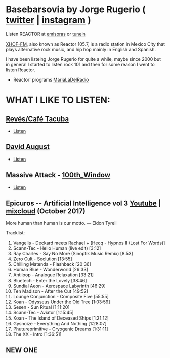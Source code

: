 # Basebarsovia by Jorge Rugerio ( [twitter](https://twitter.com/jrugerio) | [instagram](https://www.instagram.com/jrugeriomx/) )

Listen REACTOR at [emisoras](http://www.emisoras.com.mx/#reactor) or
[tunein](https://tunein.com/radio/Reactor-FM-1057-s24573/)

[XHOF-FM](https://en.wikipedia.org/wiki/XHOF-FM), also known as Reactor 105.7,
is a radio station in Mexico City that plays alternative rock music, and hip
hop mainly in English and Spanish.

I have been listeing Jorge Rugerio for quite a while, maybe since 2000 but
in general I started to listen rock 101 and then for some reason I went to
listen Reactor.

* Reactor' programs
  [MariaLaDelRadio](https://twitter.com/marialadelradio)

# WHAT I LIKE TO LISTEN:

## [Revés/Café Tacuba](https://en.wikipedia.org/wiki/Rev%C3%A9s/Yo_Soy)
* [Listen](https://www.youtube.com/watch?v=5B5XTc8LtIw)

## [David August](https://www.residentadvisor.net/dj/davidaugust)
* [Listen](https://www.youtube.com/watch?v=mRfwdJx0NDE)

## Massive Attack - [100th_Window](https://en.wikipedia.org/wiki/100th_Window)
 * [Listen](https://www.youtube.com/watch?v=rhXuCz6gBUQ)


## Epicuros -- Artificial Intelligence vol 3 [Youtube](https://www.youtube.com/watch?v=EBC9LIUpKeo) | [mixcloud](https://www.mixcloud.com/Ambient_Epicuros/011-epicuros-artificial-intelligence-vol-3/) (October 2017)

More human than human is our motto.   ― Eldon Tyrell

Tracklist:
01. Vangelis - Deckard meets Rachael + [Hecq - Hypnos II (Lost For Words)]
02. Scann-Tec - Hello Human (live edit) [3:12]
03. Ray Charles - Say No More (Sinoptik Music Remix) [8:53]
04. Zero Cult - Seclution [13:55]
05. Chilling Matenda - Flashback [20:36]
06. Human Blue - Wonderworld [26:33]
07. Antiloop - Analogue Relaxation [33:21]
08. Bluetech - Enter the Lovely [38:46]
09. Sundial Aeon - Aerospace Labyrinth [46:29]
10. Ten Madison - After the Cut [49:52]
11. Lounge Conjunction - Composite Five [55:55]
12. Koan - Odysseus Under the Old Tree [1:03:59]
13. Sesen - Sun Ritual [1:11:20]
14. Scann-Tec - Aviator [1:15:45]
15. Koan - The Island of Deceased Ships [1:21:12]
16. Gysnoize - Everything And Nothing [1:28:07]
17. Phutureprimitive - Cryogenic Dreams [1:31:11]
18. The XX - Intro [1:36:51]


## NEW ONE
